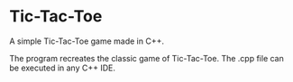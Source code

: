# Tic-Tac-Toe
A simple Tic-Tac-Toe game made in C++.

The program recreates the classic game of Tic-Tac-Toe.
The .cpp file can be executed in any C++ IDE.
